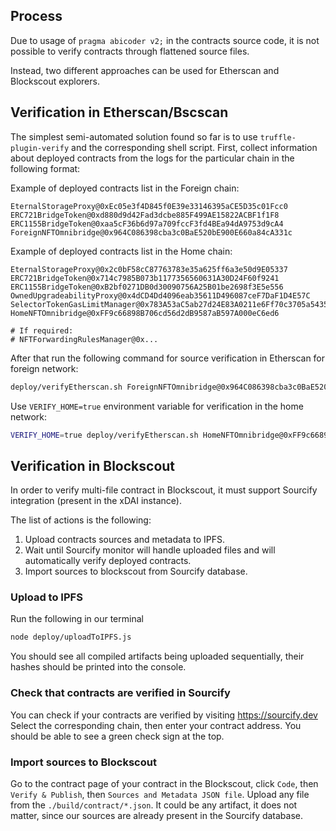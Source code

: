 ## Process

Due to usage of `pragma abicoder v2;` in the contracts source code,
it is not possible to verify contracts through flattened source files.

Instead, two different approaches can be used for Etherscan and Blockscout explorers.

## Verification in Etherscan/Bscscan

The simplest semi-automated solution found so far is to use `truffle-plugin-verify` and the corresponding shell script.
First, collect information about deployed contracts from the logs for the particular chain in the following format:

Example of deployed contracts list in the Foreign chain:
```
EternalStorageProxy@0xEc05e3f4D845f0E39e33146395aCE5D35c01Fcc0
ERC721BridgeToken@0xd880d9d42Fad3dcbe885F499AE15822ACBF1f1F8
ERC1155BridgeToken@0xaa5cF36b6d97a709fccF3fd4BEa94dA9753d9cA4
ForeignNFTOmnibridge@0x964C086398cba3c0BaE520bE900E660a84cA331c
```

Example of deployed contracts list in the Home chain:
```
EternalStorageProxy@0x2c0bF58cC87763783e35a625ff6a3e50d9E05337
ERC721BridgeToken@0x714c7985B073b1177356560631A30D24F60f9241
ERC1155BridgeToken@0xB2bf0271DB0d30090756A25B01be2698f3E5e556
OwnedUpgradeabilityProxy@0x4dCD4Dd4096eab35611D496087ceF7DaF1D4E57C
SelectorTokenGasLimitManager@0x783A53aC5ab27d24E83A0211e6Ff70c3705a5435
HomeNFTOmnibridge@0xFF9c66898B706cd56d2dB9587aB597A000eC6ed6

# If required:
# NFTForwardingRulesManager@0x...
```

After that run the following command for source verification in Etherscan for foreign network:
```bash
deploy/verifyEtherscan.sh ForeignNFTOmnibridge@0x964C086398cba3c0BaE520bE900E660a84cA331c
```

Use `VERIFY_HOME=true` environment variable for verification in the home network:
```bash
VERIFY_HOME=true deploy/verifyEtherscan.sh HomeNFTOmnibridge@0xFF9c66898B706cd56d2dB9587aB597A000eC6ed6
```

## Verification in Blockscout

In order to verify multi-file contract in Blockscout, it must support Sourcify integration (present in the xDAI instance).

The list of actions is the following:
1) Upload contracts sources and metadata to IPFS.
2) Wait until Sourcify monitor will handle uploaded files and will automatically verify deployed contracts.
3) Import sources to blockscout from Sourcify database.

### Upload to IPFS

Run the following in our terminal

```bash
node deploy/uploadToIPFS.js
```

You should see all compiled artifacts being uploaded sequentially, their hashes should be printed into the console.

### Check that contracts are verified in Sourcify

You can check if your contracts are verified by visiting https://sourcify.dev
Select the corresponding chain, then enter your contract address.
You should be able to see a green check sign at the top.

### Import sources to Blockscout

Go to the contract page of your contract in the Blockscout, click `Code`, then `Verify & Publish`, then `Sources and Metadata JSON file`.
Upload any file from the `./build/contract/*.json`. It could be any artifact, it does not matter, since our sources are already present in the Sourcify database.
